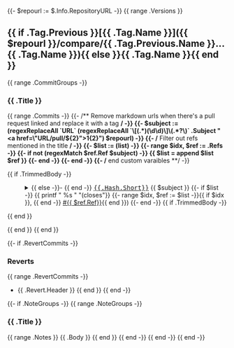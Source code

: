 {{- $repourl := $.Info.RepositoryURL -}}
{{ range .Versions }}
<a name="{{ .Tag.Name }}"></a>

## {{ if .Tag.Previous }}[{{ .Tag.Name }}]({{ $repourl }}/compare/{{ .Tag.Previous.Name }}...{{ .Tag.Name }}){{ else }}{{ .Tag.Name }}{{ end }}

{{ range .CommitGroups -}}
### {{ .Title }}

{{ range .Commits -}}
  {{- /** Remove markdown urls when there's a pull request linked and replace it with a tag **/ -}}
  {{- $subject := (regexReplaceAll `URL` (regexReplaceAll `\[(.*)(\d\d)\]\(.*?\)` .Subject "<a href=\"URL/pull/${2}\">${1}${2}</a>") $repourl) -}}
  {{- /** Filter out refs mentioned in the title **/ -}}
  {{- $list := (list) -}}
  {{- range $idx, $ref := .Refs -}}
    {{- if not (regexMatch $ref.Ref $subject) -}}
      {{ $list = append $list $ref }}
    {{- end -}}
  {{- end -}}
  {{- /** end custom varaibles **/ -}}

{{ if .TrimmedBody -}}<dl><dd><details><summary>{{ else -}}- {{ end -}}
  <a href="{{$repourl}}/commit/{{.Hash.Long}}"><tt>{{.Hash.Short}}</tt></a> {{ $subject }}
  {{- if $list -}}
    {{ printf " %s " "(closes"}}
    {{- range $idx, $ref := $list -}}{{ if $idx }}, {{ end -}}
    <a href="{{ $repourl }}/issues/{{ $ref.Ref}}"> #{{ $ref.Ref}}</a>{{ end }})
  {{- end -}}
{{ if .TrimmedBody -}}</summary>{{ printf "\n\n%s\n\n" .TrimmedBody }}</details></dd></dl>{{ end }}

{{ end }}
{{ end }}

{{- if .RevertCommits -}}
### Reverts

{{ range .RevertCommits -}}
* {{ .Revert.Header }}
{{ end }}
{{ end -}}

{{- if .NoteGroups -}}
{{ range .NoteGroups -}}
### {{ .Title }}

{{ range .Notes }}
{{ .Body }}
{{ end }}
{{ end -}}
{{ end -}}
{{ end -}}
